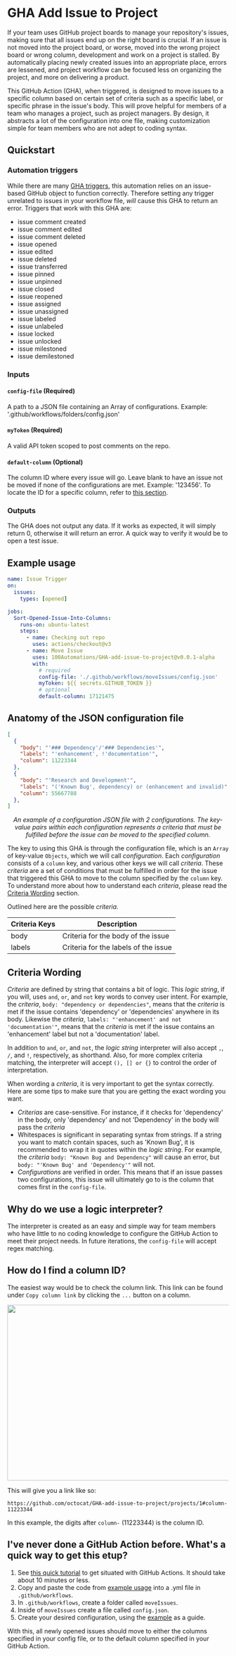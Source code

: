 # GHA Add Issue to Project

If your team uses GitHub project boards to manage your repository's issues, making sure that all issues end up on the right board is crucial. If an issue is not moved into the project board, or worse, moved into the wrong project board or wrong column, development and work on a project is stalled. By automatically placing newly created issues into an appropriate place, errors are lessened, and project workflow can be focused less on organizing the project, and more on delivering a product.

This GitHub Action (GHA), when triggered, is designed to move issues to a specific column based on certain set of criteria such as a specific label, or specific phrase in the issue's body. This will prove helpful for members of a team who manages a project, such as project managers. By design, it abstracts a lot of the configuration into one file, making customization simple for team members who are not adept to coding syntax.

## Quickstart

### Automation triggers

While there are many [GHA triggers](https://docs.github.com/en/actions/using-workflows/events-that-trigger-workflows), this automation relies on an issue-based GitHub object to function correctly. Therefore setting any trigger unrelated to issues in your workflow file, _will_ cause this GHA to return an error. Triggers that work with this GHA are:


- issue comment created
- issue comment edited
- issue comment deleted
- issue opened
- issue edited
- issue deleted
- issue transferred
- issue pinned
- issue unpinned
- issue closed
- issue reopened
- issue assigned
- issue unassigned
- issue labeled
- issue unlabeled
- issue locked
- issue unlocked
- issue milestoned
- issue demilestoned

### Inputs

#### `config-file` (Required)

A path to a JSON file containing an Array of configurations. Example: '.github/workflows/folders/config.json'

#### `myToken` (Required)

A valid API token scoped to post comments on the repo.

#### `default-column` (Optional)

The column ID where every issue will go. Leave blank to have an issue not be moved if none of the configurations are met. Example: '123456'. To locate the ID for a specific column, refer to [this section](https://github.com/100Automations/GHA-add-issue-to-project/blob/master/README.md#how-do-i-find-a-column-id).

### Outputs

The GHA does not output any data. If it works as expected, it will simply return 0, otherwise it will return an error. A quick way to verify it would be to open a test issue.

## Example usage

```yml
name: Issue Trigger
on:
  issues:
    types: [opened]

jobs:
  Sort-Opened-Issue-Into-Columns:
    runs-on: ubuntu-latest
    steps:
      - name: Checking out repo
        uses: actions/checkout@v3
      - name: Move Issue
        uses: 100Automations/GHA-add-issue-to-project@v0.0.1-alpha
        with:
          # required
          config-file: './.github/workflows/moveIssues/config.json'
          myToken: ${{ secrets.GITHUB_TOKEN }}
          # optional
          default-column: 17121475
```

## Anatomy of the JSON configuration file

```JSON
[
  {
    "body": "'### Dependency'/'### Dependencies'",
    "labels": "'enhancement', !'documentation'",
    "column": 11223344
  },
  {
    "body": "'Research and Development'",
    "labels": "('Known Bug', dependency) or (enhancement and invalid)",
    "column": 55667788
  },
]
```
*<p style="text-align: center;">An example of a configuration JSON file with 2 configurations. The key-value pairs within each configuration represents a criteria that must be fulfilled before the issue can be moved to the specified column.</p>*

The key to using this GHA is through the configuration file, which is an `Array` of key-value `Objects`, which we will call *configuration*. Each *configuration* consists of a `column` key, and various other keys we will call *criteria*. These *criteria* are a set of conditions that must be fulfilled in order for the issue that triggered this GHA to move to the column specified by the `column` key. To understand more about how to understand each *criteria*, please read the [Criteria Wording](#criteria-wording) section.

Outlined here are the possible *criteria*.

| Criteria Keys    | Description |
| ---------------- | ----------- |
| body             | Criteria for the body of the issue |
| labels           | Criteria for the labels of the issue |


## Criteria Wording

*Criteria* are defined by string that contains a bit of logic. This *logic string*, if you will, uses `and`, `or`, and `not` key words to convey user intent. For example, the *criteria*, `body: "dependency or dependencies"`, means that the *criteria* is met if the issue contains 'dependency' or 'dependencies' anywhere in its body. Likewise the *criteria*, `labels: "'enhancement' and not 'documentation'"`, means that the *criteria* is met if the issue contains an 'enhancement' label but not a 'documentation' label.

In addition to `and`, `or`, and `not`, the *logic string* interpreter will also accept `,`, `/`, and `!`, respectively, as shorthand. Also, for more complex criteria matching, the interpreter will accept `(), [] or {}` to control the order of interpretation.

When wording a *criteria*, it is very important to get the syntax correctly. Here are some tips to make sure that you are getting the exact wording you want.

- *Criterias* are case-sensitive. For instance, if it checks for 'dependency' in the body, only 'dependency' and not 'Dependency' in the body will pass the *criteria*
- Whitespaces is significant in separating syntax from strings. If a string you want to match contain spaces, such as 'Known Bug', it is recommended to wrap it in quotes within the *logic string*. For example, the *criteria* `body: "Known Bug and Dependency"` will cause an error, but `body: "'Known Bug' and 'Dependency'"` will not.
- *Configurations* are verified in order. This means that if an issue passes two configurations, this issue will ultimately go to is the column that comes first in the `config-file`.

## Why do we use a logic interpreter?

The interpreter is created as an easy and simple way for team members who have little to no coding knowledge to configure the GitHub Action to meet their project needs. In future iterations, the `config-file` will accept regex matching.


## How do I find a column ID?

The easiest way would be to check the column link. This link can be found under `Copy column link` by clicking the `...` button on a column.

<image src='./assets/column-link-example.png' width="600" height="400" />

This will give you a link like so:

`https://github.com/octocat/GHA-add-issue-to-project/projects/1#column-11223344`

In this example, the digits after `column-` (11223344) is the column ID.

## I've never done a GitHub Action before. What's a quick way to get this etup?

1. See [this quick tutorial](https://docs.github.com/en/actions/quickstart) to get situated with GitHub Actions. It should take about 10 minutes or less.
2. Copy and paste the code from [example usage](https://github.com/100Automations/GHA-add-issue-to-project#example-usage) into a .yml file in `.github/workflows`.
3. In `.github/workflows`, create a folder called `moveIssues`.
4. Inside of `moveIssues` create a file called `config.json`.
5. Create your desired configuration, using the [example](https://github.com/100Automations/GHA-add-issue-to-project#anatomy-of-the-json-configuration-file) as a guide.

With this, all newly opened issues should move to either the columns specified in your config file, or to the default column specified in your GitHub Action.
